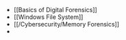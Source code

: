 + [[Basics of Digital Forensics]]
+ [[Windows File System]]
+ [[/Cybersecurity/Memory Forensics]]
+ 